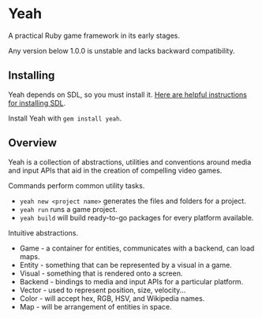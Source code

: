 Yeah
====
A practical Ruby game framework in its early stages.

Any version below 1.0.0 is unstable and lacks backward compatibility.

Installing
----------
Yeah depends on SDL, so you must install it. [Here are helpful instructions for installing SDL](https://github.com/rubygame/rubygame/wiki/Install).

Install Yeah with `gem install yeah`.

Overview
--------
Yeah is a collection of abstractions, utilities and conventions around media and input APIs that aid in the creation of compelling video games.

Commands perform common utility tasks.

  * `yeah new <project name>` generates the files and folders for a project.
  * `yeah run` runs a game project.
  * `yeah build` will build ready-to-go packages for every platform available.

Intuitive abstractions.

  * Game - a container for entities, communicates with a backend, can load maps.
  * Entity - something that can be represented by a visual in a game.
  * Visual - something that is rendered onto a screen.
  * Backend - bindings to media and input APIs for a particular platform.
  * Vector - used to represent position, size, velocity...
  * Color - will accept hex, RGB, HSV, and Wikipedia names.
  * Map - will be arrangement of entities in space.
